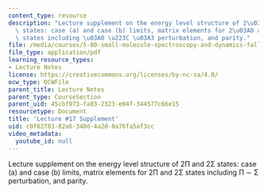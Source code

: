 ```yaml
---
content_type: resource
description: "Lecture supplement on the energy level structure of 2\u03A0 and 2\u03A3\
  \ states: case (a) and case (b) limits, matrix elements for 2\u03A0 and 2\u03A3\
  \ states including \u03A0 \u223C \u03A3 perturbation, and parity."
file: /media/courses/5-80-small-molecule-spectroscopy-and-dynamics-fall-2008/c0f6278382a6340d4a2d8a76fa5af3cc_17s_engylvlstrct.pdf
file_type: application/pdf
learning_resource_types:
- Lecture Notes
license: https://creativecommons.org/licenses/by-nc-sa/4.0/
ocw_type: OCWFile
parent_title: Lecture Notes
parent_type: CourseSection
parent_uid: 45cbf973-fa83-2323-e04f-344577c66e15
resourcetype: Document
title: 'Lecture #17 Supplement'
uid: c0f62783-82a6-340d-4a2d-8a76fa5af3cc
video_metadata:
  youtube_id: null
---
```

Lecture supplement on the energy level structure of 2Π and 2Σ states: case (a) and case (b) limits, matrix elements for 2Π and 2Σ states including Π ∼ Σ perturbation, and parity.